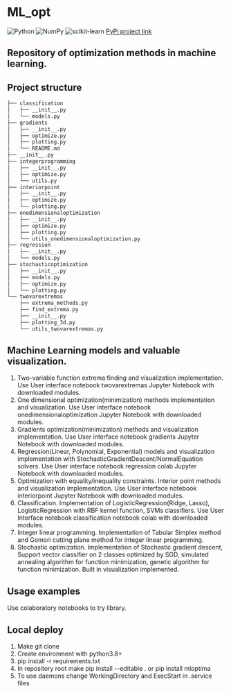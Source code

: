 # ML_opt
![Python](https://img.shields.io/badge/python-3670A0?style=for-the-badge&logo=python&logoColor=ffdd54) ![NumPy](https://img.shields.io/badge/numpy-%23013243.svg?style=for-the-badge&logo=numpy&logoColor=white) ![scikit-learn](https://img.shields.io/badge/scikit--learn-%23F7931E.svg?style=for-the-badge&logo=scikit-learn&logoColor=white)
[PyPi project link](https://pypi.org/project/mloptima/0.0.1/)
## Repository of optimization methods in machine learning.
## Project structure
```bash
├── classification
│   ├── __init__.py
│   └── models.py
├── gradients
│   ├── __init__.py
│   ├── optimize.py
│   ├── plotting.py
│   └── README.md
├── __init__.py
├── integerprogramming
│   ├── __init__.py
│   ├── optimize.py
│   └── utils.py
├── interiorpoint
│   ├── __init__.py
│   ├── optimize.py
│   └── plotting.py
├── onedimensionaloptimization
│   ├── __init__.py
│   ├── optimize.py
│   ├── plotting.py
│   └── utils_onedimensionaloptimization.py
├── regression
│   ├── __init__.py
│   └── models.py
├── stochasticoptimization
│   ├── __init__.py
│   ├── models.py
│   ├── optimize.py
│   └── plotting.py
└── twovarextremas
    ├── extrema_methods.py
    ├── find_extrema.py
    ├── __init__.py
    ├── plotting_3d.py
    └── utils_twovarextremas.py
```
## Machine Learning models and valuable visualization.
1. Two-variable function extrema finding and visualization implementation. Use User interface notebook twovarextremas Jupyter Notebook with downloaded modules.
2. One dimensional optimization(minimization) methods implementation and visualization. Use User interface notebook onedimensionaloptimization Jupyter Notebook with downloaded modules.
3. Gradients optimization(minimization) methods and visualization implementation. Use User interface notebook gradients Jupyter Notebook with downloaded modules.
4. Regression(Linear, Polynomial, Exponential) models and visualization implementation with StochasticGradientDescent/NormalEquation solvers. Use User interface notebook regression colab Jupyter Notebook with downloaded modules.
5. Optimization with equality/inequality constraints. Interior point methods and visualization implementation. Use User interface notebook interiorpoint Jupyter Notebook with downloaded modules.
6. Classification. Implementation of LogisticRegression(Ridge, Lasso), LogisticRegression with RBF kernel function, SVMs classifiers. Use User Interface notebook classification notebook colab with downloaded modules.
7. Integer linear programming. Implementation of Tabular Simplex method and Gomori cutting plane method for integer linear programming.
8. Stochastic optimization. Implementation of Stochastic gradient descent, Support vector classifier on 2 classes optimized by SGD, simulated annealing algorithm for function minimization, genetic algorithm for function minimization. Built in visualization implemented.

## Usage examples
Use colaboratory notebooks to try library.

## Local deploy
1. Make git clone
2. Create environment with python3.8+
3. pip install -r requirements.txt
4. In repository root make pip install --editable . or pip install mloptima
5. To use daemons change WorkingDirectory and ExecStart in .service files
